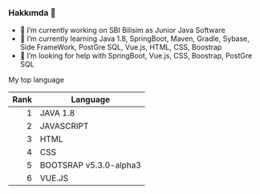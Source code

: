 ### Hakkımda 👋
<!-- COMMENT -->
<!--
**TnrDmr89/TnrDmr89** is a ✨ _special_ ✨ repository because its `README.md` (this file) appears on your GitHub profile.

Here are some ideas to get you started:

- 🔭 I’m currently working on ...
- 🌱 I’m currently learning ...
- 👯 I’m looking to collaborate on ...
- 🤔 I’m looking for help with ...
- 💬 Ask me about ...
- 📫 How to reach me: ...
- 😄 Pronouns: ...
- ⚡ Fun fact: ...
-->

- 🔭 I’m currently working on SBI Bilisim as Junior Java Software
- 🌱 I’m currently learning Java 1.8, SpringBoot, Maven, Gradle, Sybase, Side FrameWork, PostGre SQL, Vue.js, HTML, CSS, Boostrap
- 🤔 I’m looking for help with SpringBoot, Vue.js, CSS, Boostrap, PostGre SQL

My top language

| Rank | Language |
|-----:|---------------|
|     1|   JAVA 1.8    |
|     2|  JAVASCRIPT   |
|     3|     HTML      |
|     4|     CSS       |
|     5| BOOTSRAP v5.3.0-alpha3      |
|     6|     VUE.JS      |


